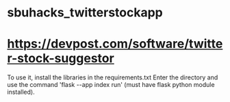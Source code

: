 # sbuhacks_twitterstockapp
# https://devpost.com/software/twitter-stock-suggestor
To use it, install the libraries in the requirements.txt
Enter the directory and use the command 'flask --app index run' (must have flask python module installed).
